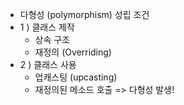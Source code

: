 - 다형성 (polymorphism) 성립 조건
- 1 ) 클래스 제작
  - 상속 구조
  - 재정의 (Overriding)
- 2 ) 클래스 사용
  - 업캐스팅 (upcasting)
  - 재정의된 메소드 호출 => 다형성 발생!